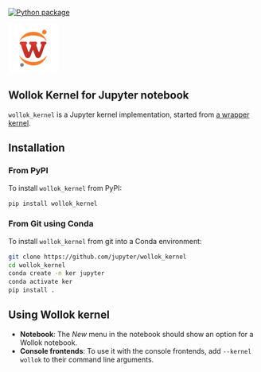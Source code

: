 [![Python package](https://github.com/uqbar-project/wollok-jupyter-kernel/actions/workflows/test.yml/badge.svg)](https://github.com/uqbar-project/wollok-jupyter-kernel/actions/workflows/test.yml)

<img src="./images/wollok_jupyter.png" height="100px" width="100px">

## Wollok Kernel for Jupyter notebook

`wollok_kernel` is a Jupyter kernel implementation, started from [a wrapper kernel](http://jupyter-client.readthedocs.io/en/latest/wrapperkernels.html).

## Installation

### From PyPI

To install `wollok_kernel` from PyPI:

```bash
pip install wollok_kernel
```
    
### From Git using Conda

To install `wollok_kernel` from git into a Conda environment:

```bash
git clone https://github.com/jupyter/wollok_kernel
cd wollok_kernel
conda create -n ker jupyter
conda activate ker
pip install .
```

## Using Wollok kernel

- **Notebook**: The *New* menu in the notebook should show an option for a Wollok notebook.
- **Console frontends**: To use it with the console frontends, add ``--kernel wollok`` to their command line arguments.
